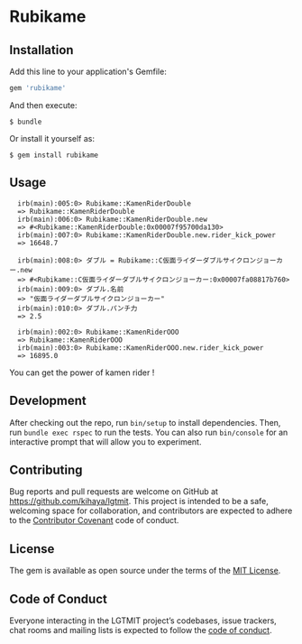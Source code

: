 # Rubikame

## Installation

Add this line to your application's Gemfile:

```ruby
gem 'rubikame'
```

And then execute:

    $ bundle

Or install it yourself as:

    $ gem install rubikame

## Usage

      irb(main):005:0> Rubikame::KamenRiderDouble
      => Rubikame::KamenRiderDouble
      irb(main):006:0> Rubikame::KamenRiderDouble.new
      => #<Rubikame::KamenRiderDouble:0x00007f95700da130>
      irb(main):007:0> Rubikame::KamenRiderDouble.new.rider_kick_power
      => 16648.7

      irb(main):008:0> ダブル = Rubikame::C仮面ライダーダブルサイクロンジョーカー.new
      => #<Rubikame::C仮面ライダーダブルサイクロンジョーカー:0x00007fa08817b760>
      irb(main):009:0> ダブル.名前
      => "仮面ライダーダブルサイクロンジョーカー"
      irb(main):010:0> ダブル.パンチ力
      => 2.5

      irb(main):002:0> Rubikame::KamenRiderOOO
      => Rubikame::KamenRiderOOO
      irb(main):003:0> Rubikame::KamenRiderOOO.new.rider_kick_power
      => 16895.0

You can get the power of kamen rider !

## Development

After checking out the repo, run `bin/setup` to install dependencies. Then, run `bundle exec rspec` to run the tests. You can also run `bin/console` for an interactive prompt that will allow you to experiment.

## Contributing

Bug reports and pull requests are welcome on GitHub at https://github.com/kihaya/lgtmit. This project is intended to be a safe, welcoming space for collaboration, and contributors are expected to adhere to the [Contributor Covenant](http://contributor-covenant.org) code of conduct.

## License

The gem is available as open source under the terms of the [MIT License](https://opensource.org/licenses/MIT).

## Code of Conduct

Everyone interacting in the LGTMIT project’s codebases, issue trackers, chat rooms and mailing lists is expected to follow the [code of conduct](https://github.com/[USERNAME]/lgtmit/blob/master/CODE_OF_CONDUCT.md).
